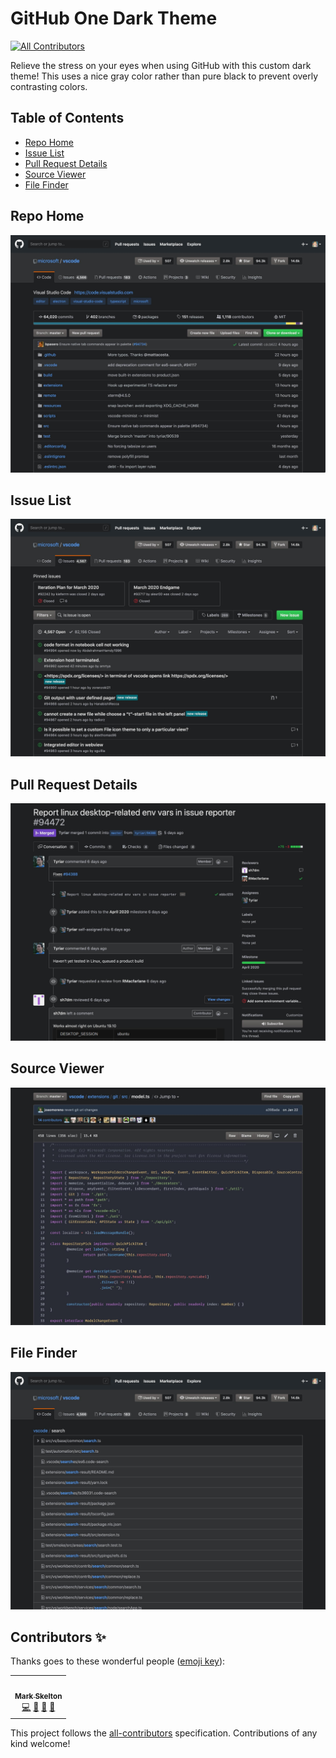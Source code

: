 # GitHub One Dark Theme
<!-- ALL-CONTRIBUTORS-BADGE:START - Do not remove or modify this section -->
[![All Contributors](https://img.shields.io/badge/all_contributors-1-orange.svg?style=flat-square)](#contributors-)
<!-- ALL-CONTRIBUTORS-BADGE:END -->

Relieve the stress on your eyes when using GitHub with this custom dark theme! This uses a nice gray color rather than pure black to prevent overly contrasting colors.

## Table of Contents

- [Repo Home](#repo-home)
- [Issue List](#issue-list)
- [Pull Request Details](#pull-request-details)
- [Source Viewer](#source-viewer)
- [File Finder](#file-finder)

## Repo Home

![Repo home](screenshots/repo.jpeg)

## Issue List

![Issue list](screenshots/issues.jpg)

## Pull Request Details

![Pull request details](screenshots/pull-request.jpg)

## Source Viewer

![Source viewer](screenshots/editor.jpg)

## File Finder

![File finder](screenshots/file-finder.jpg)

## Contributors ✨

Thanks goes to these wonderful people ([emoji key](https://allcontributors.org/docs/en/emoji-key)):

<!-- ALL-CONTRIBUTORS-LIST:START - Do not remove or modify this section -->
<!-- prettier-ignore-start -->
<!-- markdownlint-disable -->
<table>
  <tr>
    <td align="center"><a href="https://github.com/mskelton"><img src="https://avatars3.githubusercontent.com/u/25914066?v=4" width="100px;" alt=""/><br /><sub><b>Mark Skelton</b></sub></a><br /><a href="https://github.com/mskelton/github-one-dark-theme/commits?author=mskelton" title="Code">💻</a> <a href="https://github.com/mskelton/github-one-dark-theme/commits?author=mskelton" title="Documentation">📖</a> <a href="#ideas-mskelton" title="Ideas, Planning, & Feedback">🤔</a> <a href="#design-mskelton" title="Design">🎨</a></td>
  </tr>
</table>

<!-- markdownlint-enable -->
<!-- prettier-ignore-end -->
<!-- ALL-CONTRIBUTORS-LIST:END -->

This project follows the [all-contributors](https://github.com/all-contributors/all-contributors) specification. Contributions of any kind welcome!